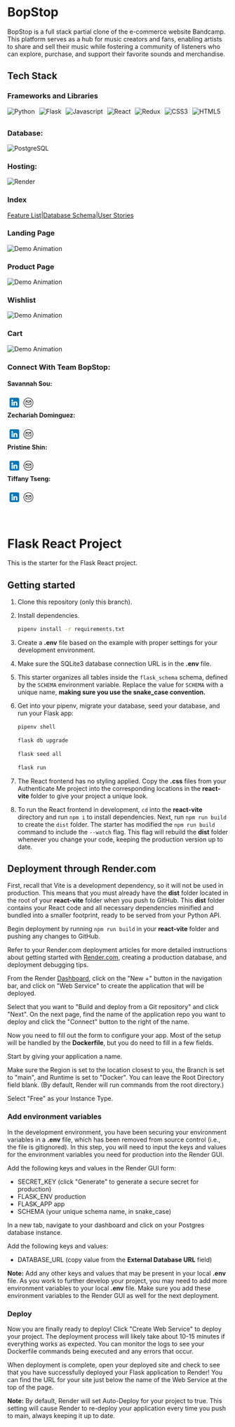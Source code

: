 # BopStop

BopStop is a full stack partial clone of the e-commerce website Bandcamp. This platform serves as a hub for music creators and fans, enabling artists to share and sell their music while fostering a community of listeners who can explore, purchase, and support their favorite sounds and merchandise.

## Tech Stack

### Frameworks and Libraries
<div style="display: flex; align-items: center; gap: 10px;">
  <img src="https://img.shields.io/badge/-Python-3776ab?logo=python&logoColor=FFFF66&logoWidth=20" alt="Python" height="25">
  <img src="https://img.shields.io/badge/-Flask-000000?logo=flask&logoColor=white&logoWidth=20" alt="Flask" height="25">
  <img src="https://img.shields.io/badge/-Javascript-41454A?logo=javascript&logoColor=F7DF1E&logoWidth=20" alt="Javascript" height="25">
  <img src="https://img.shields.io/badge/-React-263238?logo=react&logoColor=61DAFB&logoWidth=20" alt="React" height="25">
  <img src="https://img.shields.io/badge/-Redux-764ABC?logo=redux&logoColor=white&logoWidth=20" alt="Redux" height="25">
  <img src="https://img.shields.io/badge/-CSS3-1572B6?logo=css3&logoColor=white&logoWidth=20" alt="CSS3" height="25">
  <img src="https://img.shields.io/badge/-HTML5-E34F26?logo=HTML5&logoColor=white&logoWidth=20" alt="HTML5" height="25">
</div>

### Database:

<img src="https://img.shields.io/badge/-PostgreSQL-4169E1?logo=postgresql&logoColor=white&logoWidth=20" alt="PostgreSQL" height="25">

### Hosting:

<img src="https://img.shields.io/badge/-Render-23c43e?logo=render&logoColor=white&logoWidth=20" alt="Render" height="25">

### Index

[Feature List](https://github.com/Savsou/BopStop/blob/main/api_docs/feature_list.md)|[Database Schema](https://github.com/Savsou/BopStop/blob/main/api_docs/database_schema.md)|[User Stories](https://github.com/Savsou/BopStop/blob/main/api_docs/user_stories.md)

### Landing Page

![Demo Animation](https://i.giphy.com/media/v1.Y2lkPTc5MGI3NjExYXUyZDNwb2kwYmxhYmR1NXUzdGs4MWF6cm0ybnEycGw4aXA3dXdnaiZlcD12MV9pbnRlcm5hbF9naWZfYnlfaWQmY3Q9Zw/e1GYvVtKPPbRCF3A8D/giphy.gif)

### Product Page

![Demo Animation](https://i.giphy.com/media/v1.Y2lkPTc5MGI3NjExbGExcGlzbGpja3E0OTJtNmFxazN3Nm0wbjY0bWQzcGR3d3p2azJ6biZlcD12MV9pbnRlcm5hbF9naWZfYnlfaWQmY3Q9Zw/Y5iGXr36XEWLgBjaaJ/giphy.gif)

### Wishlist

![Demo Animation](https://i.giphy.com/media/v1.Y2lkPTc5MGI3NjExcDI3c3J6MmpvNXc1emJkN3VyOXRlaXZmdWJyaWh0MHFvb3EyamgybCZlcD12MV9pbnRlcm5hbF9naWZfYnlfaWQmY3Q9Zw/0is7DrMSkXPxZEH3vy/giphy.gif)

### Cart

![Demo Animation](https://i.giphy.com/media/v1.Y2lkPTc5MGI3NjExeGhxbnU2dHNndmppY3RpdzI2cHk4Y29vaTRjMmdyd3p4cWl5eWNrOSZlcD12MV9pbnRlcm5hbF9naWZfYnlfaWQmY3Q9Zw/UmhJWC3rs3C4WHi7FL/giphy.gif)

### Connect With Team BopStop:

#### Savannah Sou:

[<img align="left" alt="SavonnaSou | LinkedIn" width="22px" src="./logos/linkedin-logo.png" style="margin: 5px;" />][savannah-linkedin]

[savannah-linkedin]: https://www.linkedin.com/in/savannah-sou/

[<img align="left" alt="SavonnaSou | Gmail" width="22px" src="./logos/email.png" style="margin: 5px;" />][savannah-email]<br>

[savannah-email]: mailto:savonna.sou@gmail.com


#### Zechariah Dominguez:

[<img align="left" alt="ZechariahDominguez | LinkedIn" width="22px" src="./logos/linkedin-logo.png" style="margin: 5px;" />][zechariah-linkedin]

[zechariah-linkedin]: https://www.linkedin.com/in/zechariah-dominguez/

[<img align="left" alt="ZechariahDominguez | Gmail" width="22px" src="./logos/email.png" style="margin: 5px;" />][zechariah-email]<br>

[zechariah-email]: mailto:zechariahd@gmail.com


#### Pristine Shin:

[<img align="left" alt="PristineShin | LinkedIn" width="22px" src="./logos/linkedin-logo.png" style="margin: 5px;" />][pristine-linkedin]

[pristine-linkedin]: https://www.linkedin.com/in/pristine-shin/

[<img align="left" alt="ZechariahDominguez | Gmail" width="22px" src="./logos/email.png" style="margin: 5px;" />][pristine-email]<br>

[pristine-email]: mailto:shin.pristine@gmail.com


#### Tiffany Tseng:

[<img align="left" alt="TiffanyTseng | LinkedIn" width="22px" src="./logos/linkedin-logo.png" style="margin: 5px;" />][tiffany-linkedin]

[tiffany-linkedin]: https://www.linkedin.com/in/ittseng/

[<img align="left" alt="TiffanyTseng | Gmail" width="22px" src="./logos/email.png" style="margin: 5px;" />][tiffany-email]<br>

[tiffany-email]: mailto:tifny7574@gmail.com


<br></br>

# Flask React Project

This is the starter for the Flask React project.

## Getting started

1. Clone this repository (only this branch).

2. Install dependencies.

   ```bash
   pipenv install -r requirements.txt
   ```

3. Create a __.env__ file based on the example with proper settings for your
   development environment.

4. Make sure the SQLite3 database connection URL is in the __.env__ file.

5. This starter organizes all tables inside the `flask_schema` schema, defined
   by the `SCHEMA` environment variable.  Replace the value for
   `SCHEMA` with a unique name, **making sure you use the snake_case
   convention.**

6. Get into your pipenv, migrate your database, seed your database, and run your
   Flask app:

   ```bash
   pipenv shell
   ```

   ```bash
   flask db upgrade
   ```

   ```bash
   flask seed all
   ```

   ```bash
   flask run
   ```

7. The React frontend has no styling applied. Copy the __.css__ files from your
   Authenticate Me project into the corresponding locations in the
   __react-vite__ folder to give your project a unique look.

8. To run the React frontend in development, `cd` into the __react-vite__
   directory and run `npm i` to install dependencies. Next, run `npm run build`
   to create the `dist` folder. The starter has modified the `npm run build`
   command to include the `--watch` flag. This flag will rebuild the __dist__
   folder whenever you change your code, keeping the production version up to
   date.

## Deployment through Render.com

First, recall that Vite is a development dependency, so it will not be used in
production. This means that you must already have the __dist__ folder located in
the root of your __react-vite__ folder when you push to GitHub. This __dist__
folder contains your React code and all necessary dependencies minified and
bundled into a smaller footprint, ready to be served from your Python API.

Begin deployment by running `npm run build` in your __react-vite__ folder and
pushing any changes to GitHub.

Refer to your Render.com deployment articles for more detailed instructions
about getting started with [Render.com], creating a production database, and
deployment debugging tips.

From the Render [Dashboard], click on the "New +" button in the navigation bar,
and click on "Web Service" to create the application that will be deployed.

Select that you want to "Build and deploy from a Git repository" and click
"Next". On the next page, find the name of the application repo you want to
deploy and click the "Connect" button to the right of the name.

Now you need to fill out the form to configure your app. Most of the setup will
be handled by the __Dockerfile__, but you do need to fill in a few fields.

Start by giving your application a name.

Make sure the Region is set to the location closest to you, the Branch is set to
"main", and Runtime is set to "Docker". You can leave the Root Directory field
blank. (By default, Render will run commands from the root directory.)

Select "Free" as your Instance Type.

### Add environment variables

In the development environment, you have been securing your environment
variables in a __.env__ file, which has been removed from source control (i.e.,
the file is gitignored). In this step, you will need to input the keys and
values for the environment variables you need for production into the Render
GUI.

Add the following keys and values in the Render GUI form:

- SECRET_KEY (click "Generate" to generate a secure secret for production)
- FLASK_ENV production
- FLASK_APP app
- SCHEMA (your unique schema name, in snake_case)

In a new tab, navigate to your dashboard and click on your Postgres database
instance.

Add the following keys and values:

- DATABASE_URL (copy value from the **External Database URL** field)

**Note:** Add any other keys and values that may be present in your local
__.env__ file. As you work to further develop your project, you may need to add
more environment variables to your local __.env__ file. Make sure you add these
environment variables to the Render GUI as well for the next deployment.

### Deploy

Now you are finally ready to deploy! Click "Create Web Service" to deploy your
project. The deployment process will likely take about 10-15 minutes if
everything works as expected. You can monitor the logs to see your Dockerfile
commands being executed and any errors that occur.

When deployment is complete, open your deployed site and check to see that you
have successfully deployed your Flask application to Render! You can find the
URL for your site just below the name of the Web Service at the top of the page.

**Note:** By default, Render will set Auto-Deploy for your project to true. This
setting will cause Render to re-deploy your application every time you push to
main, always keeping it up to date.

[Render.com]: https://render.com/
[Dashboard]: https://dashboard.render.com/
